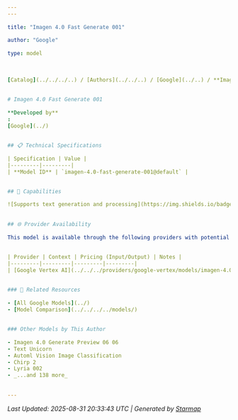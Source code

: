 ```yaml
---
---
  
title: "Imagen 4.0 Fast Generate 001"
  
author: "Google"
  
type: model
  
  
  
[Catalog](../../../..) / [Authors](../../..) / [Google](../..) / **Imagen 4.0 Fast Generate 001**
  
  
# Imagen 4.0 Fast Generate 001
  
**Developed by**
: 
[Google](../)
  
  
## 📋 Technical Specifications
  
| Specification | Value |
|---------|---------|
| **Model ID** | `imagen-4.0-fast-generate-001@default` |

  
## 🎯 Capabilities
  
![Supports text generation and processing](https://img.shields.io/badge/text-✓-blue) ![Can analyze and understand images](https://img.shields.io/badge/vision-✓-purple) ![Supported input modalities](https://img.shields.io/badge/input-text,image-teal) ![Supported output modalities](https://img.shields.io/badge/output-text-cyan) ![Accepts tool definitions in requests](https://img.shields.io/badge/tools-✓-yellow) ![Temperature sampling control](https://img.shields.io/badge/temperature-core-red) ![Nucleus sampling (top-p)](https://img.shields.io/badge/top__p-core-red) ![Maximum token limit](https://img.shields.io/badge/max__tokens-core-blue) ![Response streaming](https://img.shields.io/badge/streaming-✓-cyan)
  
  
## 🌐 Provider Availability
  
This model is available through the following providers with potential variations:
  
  
| Provider | Context | Pricing (Input/Output) | Notes |
|---------|---------|---------|---------|
| [Google Vertex AI](../../../providers/google-vertex/models/imagen-4.0-fast-generate-001-at-default.md) | — | — |  |

  
### 🔗 Related Resources
  
- [All Google Models](../)
- [Model Comparison](../../../../models/)
  
  
### Other Models by This Author
  
- Imagen 4.0 Generate Preview 06 06
- Text Unicorn
- Automl Vision Image Classification
- Chirp 2
- Lyria 002
- _...and 138 more_
  
  
---
```

*Last Updated: 2025-08-31 20:33:43 UTC | Generated by [Starmap](https://github.com/agentstation/starmap)*